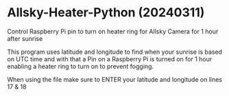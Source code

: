 # Allsky-Heater-Python (20240311)
Control Raspberry Pi pin to turn on heater ring for Allsky Camera for 1 hour after sunrise

This program uses latitude and longitude to find when your sunrise is based on UTC time and with that a Pin on a Raspberry Pi is turned on for 1 hour enabling a heater ring to turn on to prevent fogging.

When using the file make sure to ENTER your latitude and longitude on lines 17 & 18
